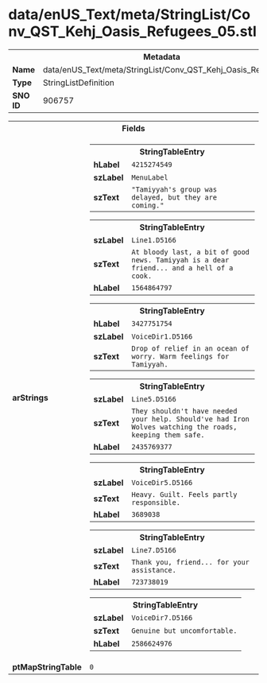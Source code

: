 <h1>data/enUS_Text/meta/StringList/Conv_QST_Kehj_Oasis_Refugees_05.stl</h1><table><tr><th colspan="100%">Metadata</th></tr><tr><td><b>Name</b></td><td>data/enUS_Text/meta/StringList/Conv_QST_Kehj_Oasis_Refugees_05.stl</td></tr><tr><td><b>Type</b></td><td>StringListDefinition</td></tr><tr><td><b>SNO ID</b></td><td>906757</td></tr></table>

<table><tr><th colspan="100%">Fields</th></tr><tr><td><b>arStrings</b></td><td><table><tr><th colspan="100%">StringTableEntry</th></tr><tr><td><b>hLabel</b></td><td><code>4215274549</code></td></tr><tr><td><b>szLabel</b></td><td><code>MenuLabel</code></td></tr><tr><td><b>szText</b></td><td><code>"Tamiyyah's group was delayed, but they are coming."</code></td></tr></table>


<table><tr><th colspan="100%">StringTableEntry</th></tr><tr><td><b>szLabel</b></td><td><code>Line1.D5166</code></td></tr><tr><td><b>szText</b></td><td><code>At bloody last, a bit of good news. Tamiyyah is a dear friend... and a hell of a cook.</code></td></tr><tr><td><b>hLabel</b></td><td><code>1564864797</code></td></tr></table>


<table><tr><th colspan="100%">StringTableEntry</th></tr><tr><td><b>hLabel</b></td><td><code>3427751754</code></td></tr><tr><td><b>szLabel</b></td><td><code>VoiceDir1.D5166</code></td></tr><tr><td><b>szText</b></td><td><code>Drop of relief in an ocean of worry. Warm feelings for Tamiyyah.</code></td></tr></table>


<table><tr><th colspan="100%">StringTableEntry</th></tr><tr><td><b>szLabel</b></td><td><code>Line5.D5166</code></td></tr><tr><td><b>szText</b></td><td><code>They shouldn't have needed your help. Should've had Iron Wolves watching the roads, keeping them safe.</code></td></tr><tr><td><b>hLabel</b></td><td><code>2435769377</code></td></tr></table>


<table><tr><th colspan="100%">StringTableEntry</th></tr><tr><td><b>szLabel</b></td><td><code>VoiceDir5.D5166</code></td></tr><tr><td><b>szText</b></td><td><code>Heavy. Guilt. Feels partly responsible.</code></td></tr><tr><td><b>hLabel</b></td><td><code>3689038</code></td></tr></table>


<table><tr><th colspan="100%">StringTableEntry</th></tr><tr><td><b>szLabel</b></td><td><code>Line7.D5166</code></td></tr><tr><td><b>szText</b></td><td><code>Thank you, friend... for your assistance.</code></td></tr><tr><td><b>hLabel</b></td><td><code>723738019</code></td></tr></table>


<table><tr><th colspan="100%">StringTableEntry</th></tr><tr><td><b>szLabel</b></td><td><code>VoiceDir7.D5166</code></td></tr><tr><td><b>szText</b></td><td><code>Genuine but uncomfortable.</code></td></tr><tr><td><b>hLabel</b></td><td><code>2586624976</code></td></tr></table>


</td></tr><tr><td><b>ptMapStringTable</b></td><td><code>0</code></td></tr></table>

